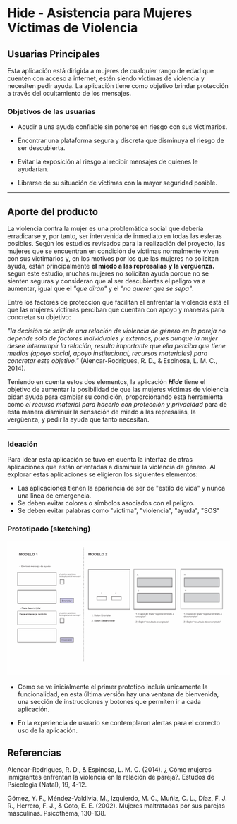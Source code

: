 # Hide - Asistencia para Mujeres Víctimas de Violencia

## Usuarias Principales

Esta aplicación está dirigida a mujeres de cualquier rango de edad que cuenten con acceso a internet, estén siendo víctimas de violencia y necesiten pedir ayuda. La aplicación tiene como objetivo brindar protección a través del ocultamiento de los mensajes.

### Objetivos de las usuarias

- Acudir a una ayuda confiable sin ponerse en riesgo con sus victimarios.

- Encontrar una plataforma segura y discreta que disminuya el riesgo de ser descubierta.

- Evitar la exposición al riesgo al recibir mensajes de quienes le ayudarían.

- Librarse de su situación de víctimas con la mayor seguridad posible.
___

## Aporte del producto

La violencia contra la mujer es una problemática social que debería erradicarse y, por tanto, ser intervenida de inmediato en todas las esferas posibles. Según los estudios revisados para la realización del proyecto, las mujeres que se encuentran en condición de víctimas normalmente viven con sus victimarios y, en los motivos por los que las mujeres no solicitan ayuda, están principalmente **el miedo a las represalias y la vergüenza.** según este estudio, muchas mujeres no solicitan ayuda porque no se sienten seguras y consideran que al ser descubiertas el peligro va a aumentar, igual que el *"que dirán"* y el *"no querer que se sepa"*.

Entre los factores de protección que facilitan el enfrentar la violencia está el que las mujeres víctimas perciban que cuentan con apoyo y maneras para concretar su objetivo:  

*"la decisión de salir de una relación de violencia de género en la pareja no depende solo de factores individuales y externos, pues aunque la mujer desee interrumpir la relación, resulta importante que ella perciba que tiene medios (apoyo social, apoyo institucional, recursos materiales) para concretar este objetivo."* (Alencar-Rodrigues, R. D., & Espinosa, L. M. C., 2014).

Teniendo en cuenta estos dos elementos, la aplicación ***Hide*** tiene el objetivo de aumentar la posibilidad de que las mujeres víctimas de violencia pidan ayuda para cambiar su condición, proporcionando esta herramienta como *el recurso material para hacerlo con protección y privacidad* para de esta manera disminuir la sensación de miedo a las represalias, la vergüenza, y pedir la ayuda que tanto necesitan.

___
### Ideación

Para idear esta aplicación se tuvo en cuenta la interfaz de otras aplicaciones que están orientadas a disminuir la violencia de género. Al explorar estas aplicaciones se eligieron los siguientes elementos:

- Las aplicaciones tienen la apariencia de ser de "estilo de vida" y nunca una línea de emergencia.
- Se deben evitar colores o símbolos asociados con el peligro.
- Se deben evitar palabras como "victima", "violencia", "ayuda", "SOS"

### Prototipado (sketching)


![image](./modelos.png)


- Como se ve inicialmente el primer prototipo incluía únicamente la funcionalidad, en esta última versión hay una ventana de bienvenida, una sección de instrucciones y botones que permiten ir a cada aplicación.

- En la experiencia de usuario se contemplaron alertas para el correcto uso de la aplicación.


## Referencias

Alencar-Rodrigues, R. D., & Espinosa, L. M. C. (2014). ¿ Cómo mujeres inmigrantes enfrentan la violencia en la relación de pareja?. Estudos de Psicologia (Natal), 19, 4-12.

Gómez, Y. F., Méndez-Valdivia, M., Izquierdo, M. C., Muñiz, C. L., Díaz, F. J. R., Herrero, F. J., & Coto, E. E. (2002). Mujeres maltratadas por sus parejas masculinas. Psicothema, 130-138.
